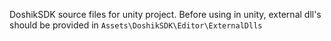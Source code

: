DoshikSDK source files for unity project. Before using in unity, external dll's should be provided in ```Assets\DoshikSDK\Editor\ExternalDlls```